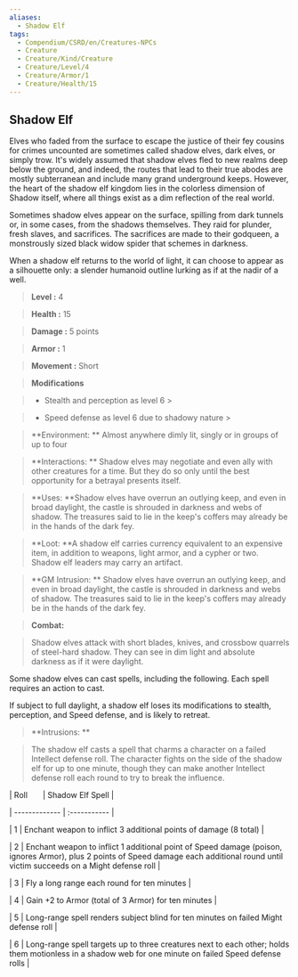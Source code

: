 ```yaml
---
aliases:
  - Shadow Elf
tags:
  - Compendium/CSRD/en/Creatures-NPCs
  - Creature
  - Creature/Kind/Creature
  - Creature/Level/4
  - Creature/Armor/1
  - Creature/Health/15
---
```

  
    
## Shadow Elf    
Elves who faded from the surface to escape the justice of their fey cousins for crimes uncounted are sometimes called shadow elves, dark elves, or simply trow. It's widely assumed that shadow elves fled to new realms deep below the ground, and indeed, the routes that lead to their true abodes are mostly subterranean and include many grand underground keeps. However, the heart of the shadow elf kingdom lies in the colorless dimension of Shadow itself, where all things exist as a dim reflection of the real world.  
Sometimes shadow elves appear on the surface, spilling from dark tunnels or, in some cases, from the shadows themselves. They raid for plunder, fresh slaves, and sacrifices. The sacrifices are made to their godqueen, a monstrously sized black widow spider that schemes in darkness.  
When a shadow elf returns to the world of light, it can choose to appear as a silhouette only: a slender humanoid outline lurking as if at the nadir of a well.    
  
    
> **Level :** 4    
> **Health :** 15    
> **Damage :** 5 points    
> **Armor :** 1    
> **Movement :** Short    
> **Modifications**    
>- Stealth and perception as level 6 >  
>    
>- Speed defense as level 6 due to shadowy nature >  
>    
> **Environment: ** Almost anywhere dimly lit, singly or in groups of up to four    
> **Interactions: ** Shadow elves may negotiate and even ally with other creatures for a time. But they do so only until the best opportunity for a betrayal presents itself.    
> **Uses: **Shadow elves have overrun an outlying keep, and even in broad daylight, the castle is shrouded in darkness and webs of shadow. The treasures said to lie in the keep's coffers may already be in the hands of the dark fey.    
> **Loot: **A shadow elf carries currency equivalent to an expensive item, in addition to weapons, light armor, and a cypher or two. Shadow elf leaders may carry an artifact.    
> **GM Intrusion: ** Shadow elves have overrun an outlying keep, and even in broad daylight, the castle is shrouded in darkness and webs of shadow. The treasures said to lie in the keep's coffers may already be in the hands of the dark fey.    
  
> **Combat:**   
> Shadow elves attack with short blades, knives, and crossbow quarrels of steel-hard shadow. They can see in dim light and absolute darkness as if it were daylight.  
Some shadow elves can cast spells, including the following. Each spell requires an action to cast.  
If subject to full daylight, a shadow elf loses its modifications to stealth, perception, and Speed defense, and is likely to retreat.    
    
  
> **Intrusions: **   
> The shadow elf casts a spell that charms a character on a failed Intellect defense roll. The character fights on the side of the shadow elf for up to one minute, though they can make another Intellect defense roll each round to try to break the influence.    
    
  
|  Roll &nbsp; &nbsp; &nbsp; | Shadow Elf Spell  |    
| ------------- | :----------- |    
| 1 | Enchant weapon to inflict 3 additional points of damage (8 total) |    
| 2 | Enchant weapon to inflict 1 additional point of Speed damage (poison, ignores Armor), plus 2 points of Speed damage each additional round until victim succeeds on a Might defense roll |    
| 3 | Fly a long range each round for ten minutes |    
| 4 | Gain +2 to Armor (total of 3 Armor) for ten minutes |    
| 5 | Long-range spell renders subject blind for ten minutes on failed Might defense roll |    
| 6 | Long-range spell targets up to three creatures next to each other; holds them motionless in a shadow web for one minute on failed Speed defense rolls |